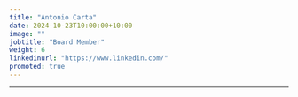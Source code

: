 ```yaml
---
title: "Antonio Carta"
date: 2024-10-23T10:00:00+10:00
image: ""
jobtitle: "Board Member"
weight: 6
linkedinurl: "https://www.linkedin.com/"
promoted: true
---
```




---
